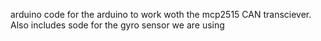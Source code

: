 arduino code for the arduino to work woth the mcp2515 CAN transciever.
Also includes sode for the gyro sensor we are using
